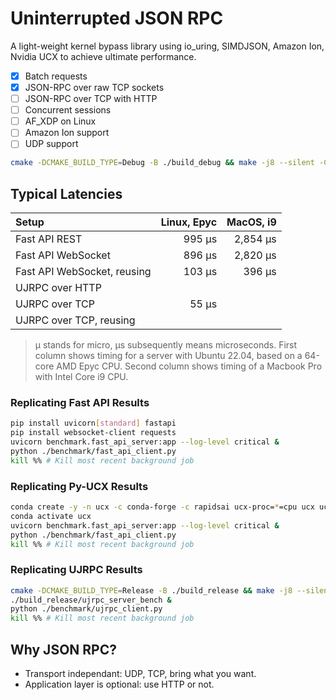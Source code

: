 # Uninterrupted JSON RPC

A light-weight kernel bypass library using io_uring, SIMDJSON, Amazon Ion, Nvidia UCX to achieve ultimate performance.

- [x] Batch requests
- [x] JSON-RPC over raw TCP sockets
- [ ] JSON-RPC over TCP with HTTP
- [ ] Concurrent sessions
- [ ] AF_XDP on Linux
- [ ] Amazon Ion support
- [ ] UDP support

```sh
cmake -DCMAKE_BUILD_TYPE=Debug -B ./build_debug && make -j8 --silent -C ./build_debug
```

## Typical Latencies

| Setup                       | Linux, Epyc | MacOS, i9 |
| :-------------------------- | ----------: | --------: |
| Fast API REST               |      995 μs |  2,854 μs |
| Fast API WebSocket          |      896 μs |  2,820 μs |
| Fast API WebSocket, reusing |      103 μs |    396 μs |
| UJRPC over HTTP             |             |           |
| UJRPC over TCP              |       55 μs |           |
| UJRPC over TCP, reusing     |             |           |

> μ stands for micro, μs subsequently means microseconds.
> First column shows timing for a server with Ubuntu 22.04, based on a 64-core AMD Epyc CPU.
> Second column shows timing of a Macbook Pro with Intel Core i9 CPU.

### Replicating Fast API Results

```sh
pip install uvicorn[standard] fastapi
pip install websocket-client requests
uvicorn benchmark.fast_api_server:app --log-level critical &
python ./benchmark/fast_api_client.py
kill %% # Kill most recent background job
```

### Replicating Py-UCX Results

```sh
conda create -y -n ucx -c conda-forge -c rapidsai ucx-proc=*=cpu ucx ucx-py python=3.9
conda activate ucx
uvicorn benchmark.fast_api_server:app --log-level critical &
python ./benchmark/fast_api_client.py
kill %% # Kill most recent background job
```

### Replicating UJRPC Results

```sh
cmake -DCMAKE_BUILD_TYPE=Release -B ./build_release && make -j8 --silent -C ./build_release
./build_release/ujrpc_server_bench &
python ./benchmark/ujrpc_client.py
kill %% # Kill most recent background job
```

## Why JSON RPC?

- Transport independant: UDP, TCP, bring what you want.
- Application layer is optional: use HTTP or not.